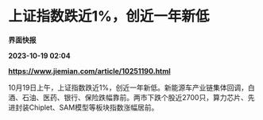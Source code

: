 # 上证指数跌近1%，创近一年新低
**界面快报**

**2023-10-19 02:04**

**https://www.jiemian.com/article/10251190.html**

10月19日上午，上证指数跌近1%，创近一年新低。新能源车产业链集体回调，白酒、石油、医药、银行、保险跌幅靠前。两市下跌个股近2700只，算力芯片、先进封装Chiplet、SAM模型等板块指数涨幅居前。